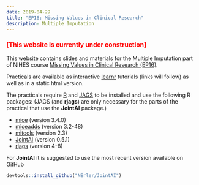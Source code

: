 ```yaml
---
date: 2019-04-29
title: "EP16: Missing Values in Clinical Research"
description: Multiple Imputation
---
```


<div style="color:red;">
<h3>[This website is currently under construction]</h3>
</div>

This website contains slides and materials for the Multiple Imputation part of
NIHES course [Missing Values in Clinical Research (EP16)](https://www.nihes.com/course/ep16_missing_values_in_clinical_research/).

Practicals are available as interactive [learnr](https://rstudio.github.io/learnr/)
tutorials (links will follow) as well as in a static html version.

The practicals require [R](https://cran.r-project.org/) and
[JAGS](https://sourceforge.net/projects/mcmc-jags/files/) to be installed and
use the following R packages:
(JAGS (and **rjags**) are only necessary for the parts of the practical that use the **JointAI** package.)

* [mice](https://cran.r-project.org/web/packages/mice) (version 3.4.0)
* [miceadds](https://cran.r-project.org/web/packages/miceadds) (version 3.2-48)
* [mitools](https://cran.r-project.org/web/packages/mitools) (version 2.3)
* [JointAI](https://cran.r-project.org/web/packages/JointAI) (version 0.5.1)
* [rjags](https://cran.r-project.org/web/packages/rjags) (version 4-8)

For **JointAI** it is suggested to use the most recent version available on GitHub
```r
devtools::install_github("NErler/JointAI")
```
